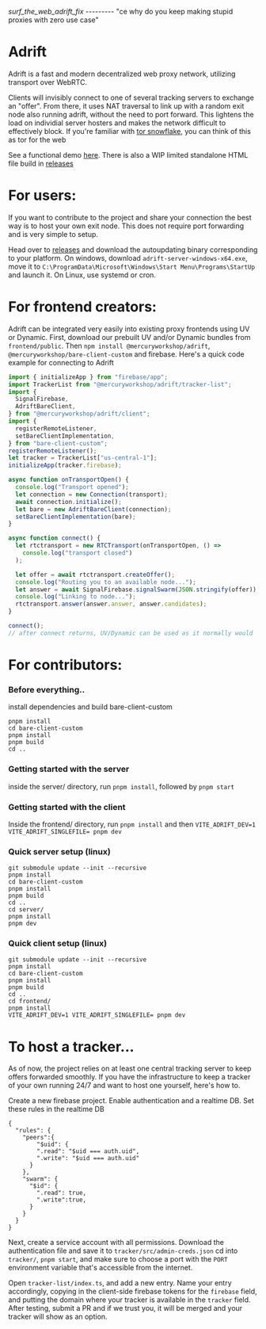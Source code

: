 _surf_the_web_adrift_fix_ --------- "ce why do you keep making stupid proxies with zero use case"

# Adrift

Adrift is a fast and modern decentralized web proxy network, utilizing transport over WebRTC.

Clients will invisibly connect to one of several tracking servers to exchange an "offer". From there, it uses NAT traversal to link up with a random exit node also running adrift, without the need to port forward. This lightens the load on individial server hosters and makes the network difficult to effectively block. If you're familiar with [tor snowflake](https://snowflake.torproject.org/), you can think of this as tor for the web

See a functional demo [here](https://adrift-6c1f6.web.app/). There is also a WIP limited standalone HTML file build in [releases](https://github.com/MercuryWorkshop/adrift/releases/latest)

# For users:

If you want to contribute to the project and share your connection the best way is to host your own exit node. This does not require port forwarding and is very simple to setup.

Head over to [releases](https://github.com/MercuryWorkshop/adrift/releases/latest) and download the autoupdating binary corresponding to your platform. On windows, download `adrift-server-windows-x64.exe`, move it to `C:\ProgramData\Microsoft\Windows\Start Menu\Programs\StartUp` and launch it. On Linux, use systemd or cron.

# For frontend creators:

Adrift can be integrated very easily into existing proxy frontends using UV or Dynamic. First, download our prebuilt UV and/or Dynamic bundles from `frontend/public`. Then `npm install @mercuryworkshop/adrift`, `@mercuryworkshop/bare-client-custom` and firebase. Here's a quick code example for connecting to Adrift

```js
import { initializeApp } from "firebase/app";
import TrackerList from "@mercuryworkshop/adrift/tracker-list";
import {
  SignalFirebase,
  AdriftBareClient,
} from "@mercuryworkshop/adrift/client";
import {
  registerRemoteListener,
  setBareClientImplementation,
} from "bare-client-custom";
registerRemoteListener();
let tracker = TrackerList["us-central-1"];
initializeApp(tracker.firebase);

async function onTransportOpen() {
  console.log("Transport opened");
  let connection = new Connection(transport);
  await connection.initialize();
  let bare = new AdriftBareClient(connection);
  setBareClientImplementation(bare);
}

async function connect() {
  let rtctransport = new RTCTransport(onTransportOpen, () =>
    console.log("transport closed")
  );

  let offer = await rtctransport.createOffer();
  console.log("Routing you to an available node...");
  let answer = await SignalFirebase.signalSwarm(JSON.stringify(offer));
  console.log("Linking to node...");
  rtctransport.answer(answer.answer, answer.candidates);
}

connect();
// after connect returns, UV/Dynamic can be used as it normally would
```

# For contributors:

### Before everything..

install dependencies and build bare-client-custom

```
pnpm install
cd bare-client-custom
pnpm install
pnpm build
cd ..
```

### Getting started with the server

inside the server/ directory, run `pnpm install`, followed by `pnpm start`

### Getting started with the client

Inside the frontend/ directory, run `pnpm install` and then `VITE_ADRIFT_DEV=1 VITE_ADRIFT_SINGLEFILE= pnpm dev`

### Quick server setup (linux)

```
git submodule update --init --recursive
pnpm install
cd bare-client-custom
pnpm install
pnpm build
cd ..
cd server/
pnpm install
pnpm dev
```

### Quick client setup (linux)

```
git submodule update --init --recursive
pnpm install
cd bare-client-custom
pnpm install
pnpm build
cd ..
cd frontend/
pnpm install
VITE_ADRIFT_DEV=1 VITE_ADRIFT_SINGLEFILE= pnpm dev
```

# To host a tracker...

As of now, the project relies on at least one central tracking server to keep offers forwarded smoothly. If you have the infrastructure to keep a tracker of your own running 24/7 and want to host one yourself, here's how to.

Create a new firebase project. Enable authentication and a realtime DB. Set these rules in the realtime DB

```
{
  "rules": {
    "peers":{
    	"$uid": {
        ".read": "$uid === auth.uid",
        ".write": "$uid === auth.uid"
      }
    },
    "swarm": {
      "$id": {
        ".read": true,
        ".write":true,
      }
    }
  }
}
```

Next, create a service account with all permissions. Download the authentication file and save it to `tracker/src/admin-creds.json`
cd into `tracker/`, `pnpm start`, and make sure to choose a port with the `PORT` environment variable that's accessible from the internet.

Open `tracker-list/index.ts`, and add a new entry. Name your entry accordingly, copying in the client-side firebase tokens for the `firebase` field, and putting the domain where your tracker is available in the `tracker` field. After testing, submit a PR and if we trust you, it will be merged and your tracker will show as an option.
